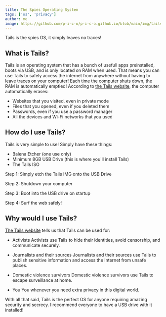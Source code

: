 ```yaml
---
title: The Spies Operating System
tags: ['os', 'privacy']
author: me
image: https://github.com/p-i-c-o/p-i-c-o.github.io/blob/main/img/tails.png?raw=true
---
```

Tails is the spies OS, it simply leaves no traces!

## What is Tails?
Tails is an operating system that has a bunch of usefull apps 
preinstalled, boots via USB, and is only located on RAM when used. That 
means you can use Tails to safely access the internet from anywhere 
without having to leave traces on your computer! Each time the computer 
shuts down, the RAM is automatically emptied! According to [the Tails 
website](https://www.tails.net), the computer automatically erases:

- Websites that you visited, even in private mode
- Files that you opened, even if you deleted them
- Passwords, even if you use a password manager
- All the devices and Wi-Fi networks that you used


## How do I use Tails?
Tails is very simple to use! Simply have these things:
- Balena Etcher (one use only)
- Minimum 8GB USB Drive (this is where you'll install Tails)
- The Tails ISO

Step 1:
Simply etch the Tails IMG onto the USB Drive

Step 2:
Shutdown your computer

Step 3:
Boot into the USB drive on startup

Step 4:
Surf the web safely!


## Why would I use Tails?

[The Tails website](https://www.tails.net) tells us that Tails can be used 
for:

- Activists
Activists use Tails to hide their identities, avoid censorship, and 
communicate securely.

- Journalists and their sources
Journalists and their sources use Tails to publish sensitive information 
and access the Internet from unsafe places.

- Domestic violence survivors
Domestic violence survivors use Tails to escape surveillance at home.

- You
You whenever you need extra privacy in this digital world.


With all that said, Tails is the perfect OS for anyone requiring amazing 
security and secrecy. I recommend everyone to have a USB drive with it 
installed!
